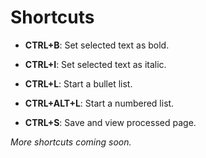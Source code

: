 <!-- TITLE: Keyboard Shortcuts -->
<!-- SUBTITLE: A list of quick keyboard shortcuts for common functions -->

# Shortcuts
- **CTRL+B**: Set selected text as bold.
- **CTRL+I**: Set selected text as italic.
- **CTRL+L**: Start a bullet list.
- **CTRL+ALT+L**: Start a numbered list.  

- **CTRL+S**: Save and view processed page.

*More shortcuts coming soon.*